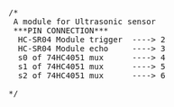 <pre>
/*
 A module for Ultrasonic sensor
 ***PIN CONNECTION***
  HC-SR04 Module trigger  ----> 2
  HC-SR04 Module echo     ----> 3
  s0 of 74HC4051 mux      ----> 4
  s1 of 74HC4051 mux      ----> 5
  s2 of 74HC4051 mux      ----> 6

*/
</pre>
